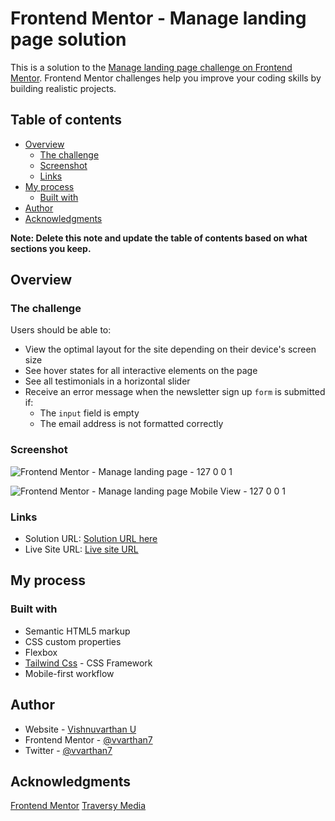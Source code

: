 # Frontend Mentor - Manage landing page solution

This is a solution to the [Manage landing page challenge on Frontend Mentor](https://www.frontendmentor.io/challenges/manage-landing-page-SLXqC6P5). Frontend Mentor challenges help you improve your coding skills by building realistic projects. 

## Table of contents

- [Overview](#overview)
  - [The challenge](#the-challenge)
  - [Screenshot](#screenshot)
  - [Links](#links)
- [My process](#my-process)
  - [Built with](#built-with)
- [Author](#author)
- [Acknowledgments](#acknowledgments)

**Note: Delete this note and update the table of contents based on what sections you keep.**

## Overview

### The challenge

Users should be able to:

- View the optimal layout for the site depending on their device's screen size
- See hover states for all interactive elements on the page
- See all testimonials in a horizontal slider
- Receive an error message when the newsletter sign up `form` is submitted if:
  - The `input` field is empty
  - The email address is not formatted correctly

### Screenshot
![Frontend Mentor - Manage landing page - 127 0 0 1](https://user-images.githubusercontent.com/3669703/178099491-cbaab6f6-7089-4a6d-97ab-09cc81c06e88.png)

![Frontend Mentor - Manage landing page Mobile View - 127 0 0 1](https://user-images.githubusercontent.com/3669703/178099487-fb9aac52-575c-4d8b-9f81-06ac9d8f9d1f.png)


### Links

- Solution URL: [Solution URL here](https://www.frontendmentor.io/solutions/manage-landing-page-solution-tailwind-Hy0NZu0FbV)
- Live Site URL: [Live site URL](https://tailwind-manage-landing-page-jet.vercel.app/)

## My process

### Built with

- Semantic HTML5 markup
- CSS custom properties
- Flexbox
- [Tailwind Css](https://tailwindcss.com/) - CSS Framework
- Mobile-first workflow

## Author

- Website - [Vishnuvarthan U](https://vvarthan7.in/)
- Frontend Mentor - [@vvarthan7](https://www.frontendmentor.io/profile/vvarthan7)
- Twitter - [@vvarthan7](https://www.twitter.com/vvarthan7)


## Acknowledgments

[Frontend Mentor](https://www.frontendmentor.io/)
[Traversy Media](https://www.youtube.com/c/TraversyMedia)
